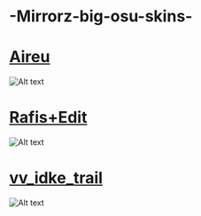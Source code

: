 # -Mirrorz-big-osu-skins-


# [Aireu](https://www.mediafire.com/file/7743rupt51umqb5/Aireu.osk/file)
![Alt text](https://i.imgur.com/bWRVcjW.png://full/path/to/img.jpg "Optional title")

# [Rafis+Edit](https://www.mediafire.com/file/pfewbh7qrnfo696/Rafis+Edit.osk/file)
![Alt text](https://i.imgur.com/qRJR5IC.png.png://full/path/to/img.jpg "Optional title")

# [vv_idke_trail](https://www.mediafire.com/file/0gf5vh06q1ltqat/vv_idke_trail.osk/file)
![Alt text](https://i.imgur.com/iwqsbH0.png://full/path/to/img.jpg "Optional title")

